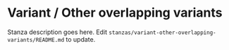 # Variant / Other overlapping variants

Stanza description goes here. Edit `stanzas/variant-other-overlapping-variants/README.md` to update.
